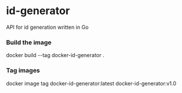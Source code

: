 # id-generator
API for id generation written in Go


### Build the image
docker build --tag docker-id-generator .

### Tag images
docker image tag docker-id-generator:latest docker-id-generator:v1.0
